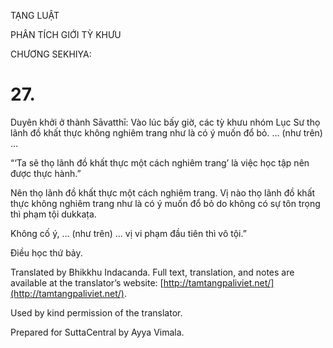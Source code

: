  

TẠNG LUẬT

PHÂN TÍCH GIỚI TỲ KHƯU

CHƯƠNG SEKHIYA:

# 27.

Duyên khởi ở thành Sāvatthī: Vào lúc bấy giờ, các tỳ khưu nhóm Lục Sư thọ lãnh đồ khất thực không nghiêm trang như là có ý muốn đổ bỏ. … (như trên) …

“‘Ta sẽ thọ lãnh đồ khất thực một cách nghiêm trang’ là việc học tập nên được thực hành.”

Nên thọ lãnh đồ khất thực một cách nghiêm trang. Vị nào thọ lãnh đồ khất thực không nghiêm trang như là có ý muốn đổ bỏ do không có sự tôn trọng thì phạm tội dukkaṭa.

Không cố ý, … (như trên) … vị vi phạm đầu tiên thì vô tội.”

Điều học thứ bảy.

Translated by Bhikkhu Indacanda. Full text, translation, and notes are available at the translator’s website: [http://tamtangpaliviet.net/](http://tamtangpaliviet.net/).

Used by kind permission of the translator.

Prepared for SuttaCentral by Ayya Vimala.